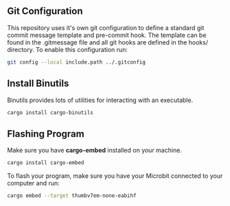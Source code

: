 ## Git Configuration

This repository uses it's own git configuration to define a standard git commit message template and pre-commit hook. The template can be found in the .gitmessage file and all git hooks are defined in the hooks/ directory. To enable this configuration run:

```bash
git config --local include.path ../.gitconfig
```

## Install Binutils

Binutils provides lots of utilities for interacting with an executable.

```bash
cargo install cargo-binutils
```

## Flashing Program

Make sure you have __cargo-embed__ installed on your machine.

```bash
cargo install cargo-embed
```

To flash your program, make sure you have your Microbit connected to your computer and run:

```bash
cargo embed --target thumbv7em-none-eabihf
```

